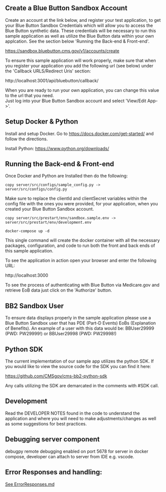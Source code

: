 Create a Blue Button Sandbox Account 
---------------
Create an account at the link below, and register your test application, to get your Blue Button Sandbox Credentials which will allow you to 
access the Blue Button synthetic data.  These credentials will be necessary to run this sample application as well as 
utilize the Blue Button data within your own applcation.  See the section below 'Running the Back-end & Front-end'.

https://sandbox.bluebutton.cms.gov/v1/accounts/create

To ensure this sample application will work properly, make sure that when you register your application you add 
the following url (see below) under the 'Callback URLS/Redirect Uris' section:

http://localhost:3001/api/bluebutton/callback/

When you are ready to run your own application, you can change this value to the url that you need.  
Just log into your Blue Button Sandbox account and select 'View/Edit App->'.

Setup Docker & Python 
---------------
Install and setup Docker.  Go to https://docs.docker.com/get-started/ and follow the directions.

Install Python: https://www.python.org/downloads/

Running the Back-end & Front-end
---------------
    
Once Docker and Python are Installed then do the following:
    
    copy server/src/configs/sample_config.py -> server/src/configs/config.py
    
Make sure to replace the clientId and clientSecret variables within the config file with
the ones you were provided, for your application, when you created your Blue Button Sandbox account.

    copy server/src/prestart/env/sandbox.sample.env -> server/src/prestart/env/development.env

    docker-compose up -d

This single command will create the docker container with all the necessary packages, configuration, and code to 
run both the front and back ends of this sample application.

To see the application in action open your browser and enter the following URL:

http://localhost:3000

To see the process of authenticating with Blue Button via Medicare.gov and retrieve EoB data just click on the 'Authorize' button.

BB2 Sandbox User
-----------
To ensure data displays properly in the sample application please use a 
Blue Button Sandbox user that has PDE (Part-D Events) EoBs (Explanation of Benefits).  An example of a user with this
data would be:  BBUser29999 (PWD: PW29999!) or BBUser29998 (PWD: PW29998!)

## Python SDK

The current implementation of our sample app utilizes the python SDK.
If you would like to view the source code for the SDK you can find it here:

   https://github.com/CMSgov/cms-bb2-python-sdk

Any calls utilizing the SDK are demarcated in the comments with #SDK call.

Development
-----------
Read the DEVELOPER NOTES found in the code to understand the application
and where you will need to make adjustments/changes as well as some 
suggestions for best practices.

Debugging server component
--------------------------
debugpy remote debugging enabled on port 5678 for server in docker compose, developer can attach to server from IDE e.g. vscode.

Error Responses and handling:
-----------------------------
[See ErrorResponses.md](./ErrorResponses.md)